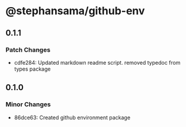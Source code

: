 # @stephansama/github-env

## 0.1.1

### Patch Changes

- cdfe284: Updated markdown readme script. removed typedoc from types package

## 0.1.0

### Minor Changes

- 86dce63: Created github environment package
